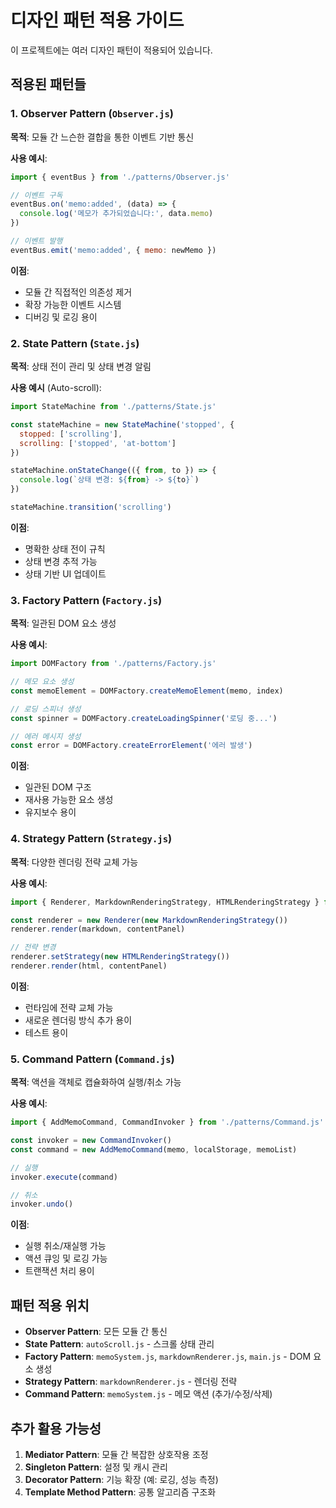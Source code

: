 # 디자인 패턴 적용 가이드

이 프로젝트에는 여러 디자인 패턴이 적용되어 있습니다.

## 적용된 패턴들

### 1. Observer Pattern (`Observer.js`)
**목적**: 모듈 간 느슨한 결합을 통한 이벤트 기반 통신

**사용 예시**:
```javascript
import { eventBus } from './patterns/Observer.js'

// 이벤트 구독
eventBus.on('memo:added', (data) => {
  console.log('메모가 추가되었습니다:', data.memo)
})

// 이벤트 발행
eventBus.emit('memo:added', { memo: newMemo })
```

**이점**:
- 모듈 간 직접적인 의존성 제거
- 확장 가능한 이벤트 시스템
- 디버깅 및 로깅 용이

### 2. State Pattern (`State.js`)
**목적**: 상태 전이 관리 및 상태 변경 알림

**사용 예시** (Auto-scroll):
```javascript
import StateMachine from './patterns/State.js'

const stateMachine = new StateMachine('stopped', {
  stopped: ['scrolling'],
  scrolling: ['stopped', 'at-bottom']
})

stateMachine.onStateChange(({ from, to }) => {
  console.log(`상태 변경: ${from} -> ${to}`)
})

stateMachine.transition('scrolling')
```

**이점**:
- 명확한 상태 전이 규칙
- 상태 변경 추적 가능
- 상태 기반 UI 업데이트

### 3. Factory Pattern (`Factory.js`)
**목적**: 일관된 DOM 요소 생성

**사용 예시**:
```javascript
import DOMFactory from './patterns/Factory.js'

// 메모 요소 생성
const memoElement = DOMFactory.createMemoElement(memo, index)

// 로딩 스피너 생성
const spinner = DOMFactory.createLoadingSpinner('로딩 중...')

// 에러 메시지 생성
const error = DOMFactory.createErrorElement('에러 발생')
```

**이점**:
- 일관된 DOM 구조
- 재사용 가능한 요소 생성
- 유지보수 용이

### 4. Strategy Pattern (`Strategy.js`)
**목적**: 다양한 렌더링 전략 교체 가능

**사용 예시**:
```javascript
import { Renderer, MarkdownRenderingStrategy, HTMLRenderingStrategy } from './patterns/Strategy.js'

const renderer = new Renderer(new MarkdownRenderingStrategy())
renderer.render(markdown, contentPanel)

// 전략 변경
renderer.setStrategy(new HTMLRenderingStrategy())
renderer.render(html, contentPanel)
```

**이점**:
- 런타임에 전략 교체 가능
- 새로운 렌더링 방식 추가 용이
- 테스트 용이

### 5. Command Pattern (`Command.js`)
**목적**: 액션을 객체로 캡슐화하여 실행/취소 가능

**사용 예시**:
```javascript
import { AddMemoCommand, CommandInvoker } from './patterns/Command.js'

const invoker = new CommandInvoker()
const command = new AddMemoCommand(memo, localStorage, memoList)

// 실행
invoker.execute(command)

// 취소
invoker.undo()
```

**이점**:
- 실행 취소/재실행 가능
- 액션 큐잉 및 로깅 가능
- 트랜잭션 처리 용이

## 패턴 적용 위치

- **Observer Pattern**: 모든 모듈 간 통신
- **State Pattern**: `autoScroll.js` - 스크롤 상태 관리
- **Factory Pattern**: `memoSystem.js`, `markdownRenderer.js`, `main.js` - DOM 요소 생성
- **Strategy Pattern**: `markdownRenderer.js` - 렌더링 전략
- **Command Pattern**: `memoSystem.js` - 메모 액션 (추가/수정/삭제)

## 추가 활용 가능성

1. **Mediator Pattern**: 모듈 간 복잡한 상호작용 조정
2. **Singleton Pattern**: 설정 및 캐시 관리
3. **Decorator Pattern**: 기능 확장 (예: 로깅, 성능 측정)
4. **Template Method Pattern**: 공통 알고리즘 구조화

